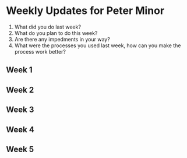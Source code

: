 # Weekly Updates for Peter Minor

1. What did you do last week?
2. What do you plan to do this week?
3. Are there any impedments in your way?
4. What were the processes you used last week, how can you make the process work better?
## Week 1

## Week 2

## Week 3

## Week 4

## Week 5
